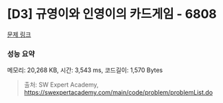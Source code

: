 # [D3] 규영이와 인영이의 카드게임 - 6808 

[문제 링크](https://swexpertacademy.com/main/code/problem/problemDetail.do?contestProbId=AWgv9va6HnkDFAW0) 

### 성능 요약

메모리: 20,268 KB, 시간: 3,543 ms, 코드길이: 1,570 Bytes



> 출처: SW Expert Academy, https://swexpertacademy.com/main/code/problem/problemList.do